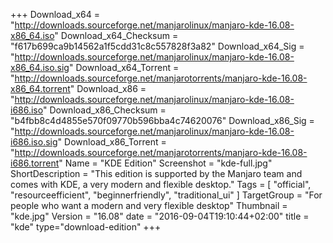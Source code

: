 +++
Download_x64 = "http://downloads.sourceforge.net/manjarolinux/manjaro-kde-16.08-x86_64.iso"
Download_x64_Checksum = "f617b699ca9b14562a1f5cdd31c8c557828f3a82"
Download_x64_Sig = "http://downloads.sourceforge.net/manjarolinux/manjaro-kde-16.08-x86_64.iso.sig"
Download_x64_Torrent = "http://downloads.sourceforge.net/manjarotorrents/manjaro-kde-16.08-x86_64.torrent"
Download_x86 = "http://downloads.sourceforge.net/manjarolinux/manjaro-kde-16.08-i686.iso"
Download_x86_Checksum = "b4fbb8c4d4855e570f09770b596bba4c74620076"
Download_x86_Sig = "http://downloads.sourceforge.net/manjarolinux/manjaro-kde-16.08-i686.iso.sig"
Download_x86_Torrent = "http://downloads.sourceforge.net/manjarotorrents/manjaro-kde-16.08-i686.torrent"
Name = "KDE Edition"
Screenshot = "kde-full.jpg"
ShortDescription = "This edition is supported by the Manjaro team and comes with KDE, a very modern and flexible desktop."
Tags = [ "official", "resourceefficient", "beginnerfriendly", "traditional_ui" ]
TargetGroup = "For people who want a modern and very flexible desktop"
Thumbnail = "kde.jpg"
Version = "16.08"
date = "2016-09-04T19:10:44+02:00"
title = "kde"
type="download-edition"
+++

